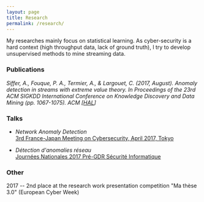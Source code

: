 ```yaml
---
layout: page
title: Research
permalink: /research/
---
```


My researches mainly focus on statistical learning. As cyber-security is a hard context (high throughput data, lack of ground truth), I try to develop unsupervised methods to mine streaming data.

### Publications

*Siffer, A., Fouque, P. A., Termier, A., & Largouet, C. (2017, August). Anomaly detection in streams with extreme value theory. In Proceedings of the 23rd ACM SIGKDD International Conference on Knowledge Discovery and Data Mining (pp. 1067-1075). ACM  [[HAL](https://hal.archives-ouvertes.fr/hal-01640325/file/siffer_kdd_17.pdf)]*

### Talks

- *Network Anomaly Detection*  
[3rd France-Japan Meeting on Cybersecurity, April 2017, Tokyo](https://project.inria.fr/FranceJapanICST/files/2017/05/ASiffer_Presentation_2017.pdf)

- *Détection d'anomalies réseau*  
[Journées Nationales 2017 Pré-GDR Sécurité Informatique](https://jnsecurite2017.sciencesconf.org/)


### Other

2017 -- 2nd place at the research work presentation competition "Ma thèse 3.0" (European Cyber Week)

